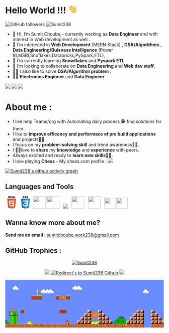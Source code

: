 <link href="style.css" rel="stylesheet"></link>

# **Hello World** !!! <img src="https://github.com/Sumit238/Sumit238/blob/main/Assets/Hi.gif" width="30px">

<!-- Followers -->
![GitHub followers](https://img.shields.io/github/followers/Sumit238?style=flat&label=FOLLOWERS) <img src="https://komarev.com/ghpvc/?username=Sumit238&label=PROFILE VIEWS  &color=red&style=flat" alt="Sumit238"/>

<!--
**Sumit238/Sumit238** is a ✨ _special_ ✨ repository because its `README.md` (this file) appears on your GitHub profile.


Here are some ideas to get you started:
-->

- 👋 Hi, I’m Sumit Choube,- currently working as **Data Engineer** and with interest in Web development as well .
- 👀 I’m interested in **Web Development** (MERN Stack) , **DSA/Algorithms** , **Data Engineering/Buisness Intelligence** (Power BI,MSBI,Snoflakes,Databricks,PySpark,ETL),
- 🌱 I’m currently learning **Snowflakes** and **Pyspark ETL**
- 💞️ I’m looking to collaborate on **Data Engineering** and **Web dev stuff**.
- 👨‍💻 I also like to solve **DSA/Algorithm problem** .
- 👨‍🏭 **Electronics Engineer** and **Data Engineer** 

<a href="https://leetcode.com/Sumit238/">
  <img src="https://img.shields.io/badge/Leetcode-orange?style=for-the-badge&logo=leetcode&logoColor=black"/>
</a>
<a href="https://in.linkedin.com/in/sumit-choube-a28a84167">
  <img src="https://img.shields.io/badge/LinkedIn-0077B5?style=for-the-badge&logo=linkedin&logoColor=white"/> 
 </a> 
<a href="mailto:sumitchoube.work238@gmail.com">
  <img src="https://img.shields.io/badge/Gmail-D14836?style=for-the-badge&logo=gmail&logoColor=white"/>
</a>

# **About me** :

- I like help Teams/org with Automating daily process 🕵️ find solutions for them..
- I like to **Improve efficency and performace of pre build applications** and projects👨‍💻.
- I focus on my **problem-solving skill** and trend awareness🕵️‍♀️.
- I 👨‍🏫love to **share** my **knowledge** and **experience** with peers.
- Always excited and ready to **learn new skills👨‍🎓**.
- I love playing **Chess** - My chess.com profile : <a href="https://www.chess.com/member/sumitchoube">
  <img src="https://images.chesscomfiles.com/uploads/v1/images_users/tiny_mce/SamCopeland/phpZA7QOK.png" height="20px"/> 
 </a> 


<!-- Contribution Graph-->
[![Sumit238's github activity graph](https://activity-graph.herokuapp.com/graph?username=Sumit238&theme=xcode&bg_color=0D1117&color=5BCDEC&line=5BCDEC&point=FFFFFF&hide_border=true)](https://github.com/Sumit238)




<!-- [![@Sumit238's Holopin board](https://holopin.me/Sumit238)](https://holopin.io/@Sumit238) -->


## **Languages and Tools**<!-- https://github.com/Ileriayo/markdown-badges -->
<p>

<img src="https://raw.githubusercontent.com/devicons/devicon/master/icons/html5/html5-original-wordmark.svg" width="40px" height="40px">

<img src="https://raw.githubusercontent.com/devicons/devicon/master/icons/css3/css3-original-wordmark.svg" width="40px" height="40px">

<img src ="https://cdn.jsdelivr.net/gh/devicons/devicon/icons/java/java-original-wordmark.svg" width="40px" height="40px" >

<img src ="https://cdn.jsdelivr.net/gh/devicons/devicon/icons/python/python-original-wordmark.svg" width="40px" height="40px">
 &nbsp
<img src="https://cdn.jsdelivr.net/gh/devicons/devicon/icons/javascript/javascript-original.svg" width=40px heigth=50px > &nbsp 

<img src ="https://cdn.jsdelivr.net/gh/devicons/devicon/icons/git/git-plain.svg" width="40px" height="40px"> 
&nbsp

<img src="https://cdn.jsdelivr.net/gh/devicons/devicon/icons/github/github-original-wordmark.svg" width="40px" height="40px"> 
&nbsp

<img src ="https://cdn.jsdelivr.net/gh/devicons/devicon/icons/vscode/vscode-original-wordmark.svg" width="35px" height="35px">

<img src ="https://cdn.jsdelivr.net/gh/devicons/devicon/icons/scala/scala-original.svg" width="35px" height="35px">

</p>

## **Wanna know more about me?** 
**Send me an email** : sumitchoube.work238@gmail.com

## **GitHub Trophies :**
<!-- https://github.com/ryo-ma/github-profile-trophy -->

<p align="center">
<a href="https://github.com/Sumit238"><img src="https://github-profile-trophy.vercel.app/?username=Sumit238&rank=S,A,AA,AAA,SECRET,B,C&row=1&theme=flat&no-frame=true" alt="Sumit238"/></a>
</p>


<p align="center">
<a href="https://github.com/Sumit238" title="Redirect's to Sumit238's Github">
<img width="49%" src="https://github-readme-stats.vercel.app/api?username=Sumit238&show_icons=true&theme=dark&count_private=true&text_color=d3d3d3&icon_color=00E6FE&title_color=00E6FE" /></a>
  

<a href="https://github.com/Sumit238">
<img width="49%" title="Redirect's to Sumit238 Github" src="https://github-readme-streak-stats.herokuapp.com/?user=Sumit238&theme=dark&theme=black-ice&stroke=0000" /></a>


<a href ="https://github.com/Sumit238" title="Redirect's to Sumit238 Github">
<img width="43%" src="https://github-readme-stats.vercel.app/api/top-langs/?username=Sumit238&layout=compact&theme=dark&langs_count=6&count_private=false&text_color=d3d3d3&title_color=00E6FE"/></a>



</p>


<img src="https://github.com/Sumit238/Sumit238/blob/main/Assets/Mario_Gameplay.gif" alt="Mario Game" width = 100%>




<!--Future Improvements


<p align="center">
	<a href="https://ekramasif.github.io/" target="_blank"><img src="https://img.icons8.com/bubbles/50/000000/web.png" alt="Portfolio"/></a>
	<a href="https://github.com/ekramasif" target="_blank"><img src="https://img.icons8.com/bubbles/50/000000/github.png" alt="GitHub"/></a>
	<a href="https://www.linkedin.com/in/ekramasif/" target="_blank"><img src="https://img.icons8.com/bubbles/50/000000/linkedin.png" alt="LinkedIn"/></a>
	<a href="https://www.facebook.com/ekram.asif/" target="_blank"><img src="https://img.icons8.com/bubbles/50/000000/facebook-new.png" alt="Facebook"/></a>
	<a href="https://www.instagram.com/ekram_asif/" target="_blank"><img src="https://img.icons8.com/bubbles/50/000000/instagram.png" alt="Instagram"/></a>
	<a href="mailto:mdekramuddin23@gmail.com" target="_blank"><img src="https://img.icons8.com/bubbles/50/000000/gmail.png" alt="Gmail"/></a>
</p>

-->

